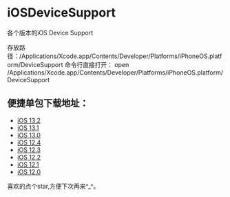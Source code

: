 # iOSDeviceSupport
各个版本的iOS Device Support

存放路径：/Applications/Xcode.app/Contents/Developer/Platforms/iPhoneOS.platform/DeviceSupport
命令行直接打开：
open /Applications/Xcode.app/Contents/Developer/Platforms/iPhoneOS.platform/DeviceSupport

## 便捷单包下载地址：
* [iOS 13.2](https://github.com/fateshen/iOSDeviceSupport/raw/master/13.2.zip)
* [iOS 13.1](https://github.com/fateshen/iOSDeviceSupport/raw/master/13.1.zip)
* [iOS 13.0](https://github.com/fateshen/iOSDeviceSupport/raw/master/13.0.zip)
* [iOS 12.4](https://github.com/fateshen/iOSDeviceSupport/raw/master/12.4.zip)
* [iOS 12.3](https://github.com/fateshen/iOSDeviceSupport/raw/master/12.3.zip)
* [iOS 12.2](https://github.com/fateshen/iOSDeviceSupport/raw/master/12.2.zip)
* [iOS 12.1](https://github.com/fateshen/iOSDeviceSupport/raw/master/12.1.zip)
* [iOS 12.0](https://github.com/fateshen/iOSDeviceSupport/raw/master/12.0.zip)

喜欢的点个star,方便下次再来^_^。


